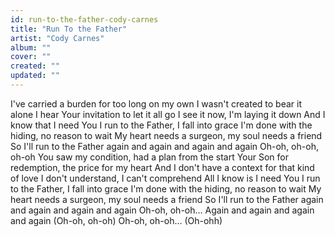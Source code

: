 ```yaml
---
id: run-to-the-father-cody-carnes
title: "Run To the Father"
artist: "Cody Carnes"
album: ""
cover: ""
created: ""
updated: ""
---
```


I've carried a burden for too long on my own
I wasn't created to bear it alone
I hear Your invitation to let it all go
I see it now, I'm laying it down
And I know that I need You
I run to the Father, I fall into grace
I'm done with the hiding, no reason to wait
My heart needs a surgeon, my soul needs a friend
So I'll run to the Father again and again and again and again
Oh-oh, oh-oh, oh-oh
You saw my condition, had a plan from the start
Your Son for redemption, the price for my heart
And I don't have a context for that kind of love
I don't understand, I can't comprehend
All I know is I need You
I run to the Father, I fall into grace
I'm done with the hiding, no reason to wait
My heart needs a surgeon, my soul needs a friend
So I'll run to the Father again and again and again and again
Oh-oh, oh-oh…
Again and again and again and again (Oh-oh, oh-oh)
Oh-oh, oh-oh… (Oh-ohh)